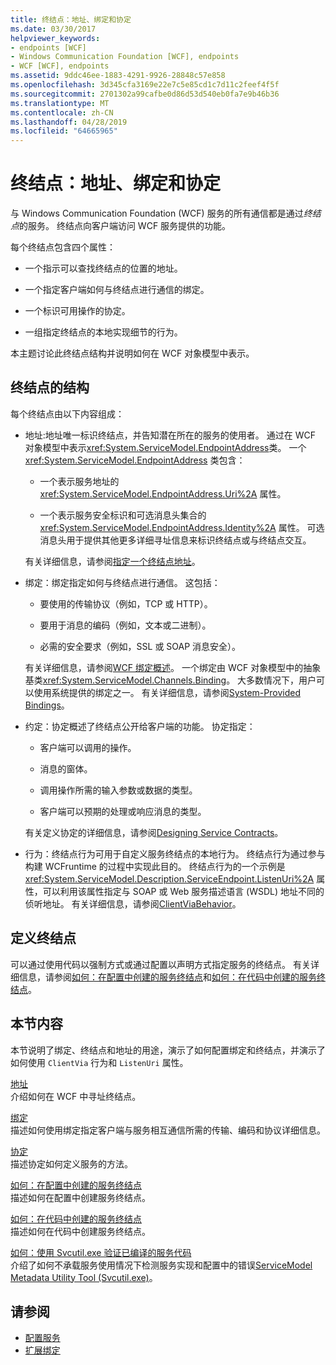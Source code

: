 ```yaml
---
title: 终结点：地址、绑定和协定
ms.date: 03/30/2017
helpviewer_keywords:
- endpoints [WCF]
- Windows Communication Foundation [WCF], endpoints
- WCF [WCF], endpoints
ms.assetid: 9ddc46ee-1883-4291-9926-28848c57e858
ms.openlocfilehash: 3d345cfa3169e22e7c5e85cd1c7d11c2feef4f5f
ms.sourcegitcommit: 2701302a99cafbe0d86d53d540eb0fa7e9b46b36
ms.translationtype: MT
ms.contentlocale: zh-CN
ms.lasthandoff: 04/28/2019
ms.locfileid: "64665965"
---
```

# <a name="endpoints-addresses-bindings-and-contracts"></a>终结点：地址、绑定和协定
与 Windows Communication Foundation (WCF) 服务的所有通信都是通过*终结点*的服务。 终结点向客户端访问 WCF 服务提供的功能。  
  
 每个终结点包含四个属性：  
  
- 一个指示可以查找终结点的位置的地址。  
  
- 一个指定客户端如何与终结点进行通信的绑定。  
  
- 一个标识可用操作的协定。  
  
- 一组指定终结点的本地实现细节的行为。  
  
 本主题讨论此终结点结构并说明如何在 WCF 对象模型中表示。  
  
## <a name="the-structure-of-an-endpoint"></a>终结点的结构  
 每个终结点由以下内容组成：  
  
- 地址:地址唯一标识终结点，并告知潜在所在的服务的使用者。 通过在 WCF 对象模型中表示<xref:System.ServiceModel.EndpointAddress>类。 一个 <xref:System.ServiceModel.EndpointAddress> 类包含：  
  
    - 一个表示服务地址的 <xref:System.ServiceModel.EndpointAddress.Uri%2A> 属性。  
  
    - 一个表示服务安全标识和可选消息头集合的 <xref:System.ServiceModel.EndpointAddress.Identity%2A> 属性。 可选消息头用于提供其他更多详细寻址信息来标识终结点或与终结点交互。  
  
     有关详细信息，请参阅[指定一个终结点地址](../../../../docs/framework/wcf/specifying-an-endpoint-address.md)。  
  
- 绑定：绑定指定如何与终结点进行通信。 这包括：  
  
    - 要使用的传输协议（例如，TCP 或 HTTP）。  
  
    - 要用于消息的编码（例如，文本或二进制）。  
  
    - 必需的安全要求（例如，SSL 或 SOAP 消息安全）。  
  
     有关详细信息，请参阅[WCF 绑定概述](../../../../docs/framework/wcf/bindings-overview.md)。 一个绑定由 WCF 对象模型中的抽象基类<xref:System.ServiceModel.Channels.Binding>。 大多数情况下，用户可以使用系统提供的绑定之一。 有关详细信息，请参阅[System-Provided Bindings](../../../../docs/framework/wcf/system-provided-bindings.md)。  
  
- 约定：协定概述了终结点公开给客户端的功能。 协定指定：  
  
    - 客户端可以调用的操作。  
  
    - 消息的窗体。  
  
    - 调用操作所需的输入参数或数据的类型。  
  
    - 客户端可以预期的处理或响应消息的类型。  
  
     有关定义协定的详细信息，请参阅[Designing Service Contracts](../../../../docs/framework/wcf/designing-service-contracts.md)。  
  
- 行为：终结点行为可用于自定义服务终结点的本地行为。 终结点行为通过参与构建 WCFruntime 的过程中实现此目的。 终结点行为的一个示例是 <xref:System.ServiceModel.Description.ServiceEndpoint.ListenUri%2A> 属性，可以利用该属性指定与 SOAP 或 Web 服务描述语言 (WSDL) 地址不同的侦听地址。 有关详细信息，请参阅[ClientViaBehavior](../../../../docs/framework/wcf/diagnostics/wmi/clientviabehavior.md)。  
  
## <a name="defining-endpoints"></a>定义终结点  
 可以通过使用代码以强制方式或通过配置以声明方式指定服务的终结点。 有关详细信息，请参阅[如何：在配置中创建的服务终结点](../../../../docs/framework/wcf/feature-details/how-to-create-a-service-endpoint-in-configuration.md)和[如何：在代码中创建的服务终结点](../../../../docs/framework/wcf/feature-details/how-to-create-a-service-endpoint-in-code.md)。  
  
## <a name="in-this-section"></a>本节内容  
 本节说明了绑定、终结点和地址的用途，演示了如何配置绑定和终结点，并演示了如何使用 `ClientVia` 行为和 `ListenUri` 属性。  
  
 [地址](../../../../docs/framework/wcf/feature-details/endpoint-addresses.md)  
 介绍如何在 WCF 中寻址终结点。  
  
 [绑定](../../../../docs/framework/wcf/feature-details/bindings.md)  
 描述如何使用绑定指定客户端与服务相互通信所需的传输、编码和协议详细信息。  
  
 [协定](../../../../docs/framework/wcf/feature-details/contracts.md)  
 描述协定如何定义服务的方法。  
  
 [如何：在配置中创建的服务终结点](../../../../docs/framework/wcf/feature-details/how-to-create-a-service-endpoint-in-configuration.md)  
 描述如何在配置中创建服务终结点。  
  
 [如何：在代码中创建的服务终结点](../../../../docs/framework/wcf/feature-details/how-to-create-a-service-endpoint-in-code.md)  
 描述如何在代码中创建服务终结点。  
  
 [如何：使用 Svcutil.exe 验证已编译的服务代码](../../../../docs/framework/wcf/feature-details/how-to-use-svcutil-exe-to-validate-compiled-service-code.md)  
 介绍了如何不承载服务使用情况下检测服务实现和配置中的错误[ServiceModel Metadata Utility Tool (Svcutil.exe)](../../../../docs/framework/wcf/servicemodel-metadata-utility-tool-svcutil-exe.md)。  
  
## <a name="see-also"></a>请参阅

- [配置服务](../../../../docs/framework/wcf/configuring-services.md)
- [扩展绑定](../../../../docs/framework/wcf/extending/extending-bindings.md)
